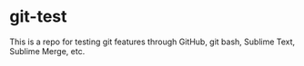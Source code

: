# git-test

This is a repo for testing git features through GitHub, git bash, Sublime Text, Sublime Merge, etc.
